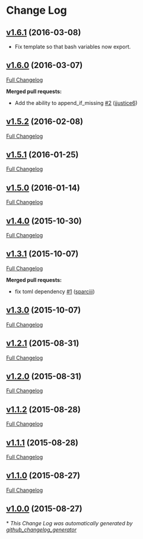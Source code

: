 # Change Log

## [v1.6.1](https://github.com/johnbellone/rc-cookbook/tree/v1.6.1) (2016-03-08)
- Fix template so that bash variables now export.

## [v1.6.0](https://github.com/johnbellone/rc-cookbook/tree/v1.6.0) (2016-03-07)
[Full Changelog](https://github.com/johnbellone/rc-cookbook/compare/v1.5.2...v1.6.0)

**Merged pull requests:**

- Add the ability to append\_if\_missing [\#2](https://github.com/johnbellone/rc-cookbook/pull/2) ([jjustice6](https://github.com/jjustice6))

## [v1.5.2](https://github.com/johnbellone/rc-cookbook/tree/v1.5.2) (2016-02-08)
[Full Changelog](https://github.com/johnbellone/rc-cookbook/compare/v1.5.1...v1.5.2)

## [v1.5.1](https://github.com/johnbellone/rc-cookbook/tree/v1.5.1) (2016-01-25)
[Full Changelog](https://github.com/johnbellone/rc-cookbook/compare/v1.5.0...v1.5.1)

## [v1.5.0](https://github.com/johnbellone/rc-cookbook/tree/v1.5.0) (2016-01-14)
[Full Changelog](https://github.com/johnbellone/rc-cookbook/compare/v1.4.0...v1.5.0)

## [v1.4.0](https://github.com/johnbellone/rc-cookbook/tree/v1.4.0) (2015-10-30)
[Full Changelog](https://github.com/johnbellone/rc-cookbook/compare/v1.3.1...v1.4.0)

## [v1.3.1](https://github.com/johnbellone/rc-cookbook/tree/v1.3.1) (2015-10-07)
[Full Changelog](https://github.com/johnbellone/rc-cookbook/compare/v1.3.0...v1.3.1)

**Merged pull requests:**

- fix toml dependency [\#1](https://github.com/johnbellone/rc-cookbook/pull/1) ([sparciii](https://github.com/sparciii))

## [v1.3.0](https://github.com/johnbellone/rc-cookbook/tree/v1.3.0) (2015-10-07)
[Full Changelog](https://github.com/johnbellone/rc-cookbook/compare/v1.2.1...v1.3.0)

## [v1.2.1](https://github.com/johnbellone/rc-cookbook/tree/v1.2.1) (2015-08-31)
[Full Changelog](https://github.com/johnbellone/rc-cookbook/compare/v1.2.0...v1.2.1)

## [v1.2.0](https://github.com/johnbellone/rc-cookbook/tree/v1.2.0) (2015-08-31)
[Full Changelog](https://github.com/johnbellone/rc-cookbook/compare/v1.1.2...v1.2.0)

## [v1.1.2](https://github.com/johnbellone/rc-cookbook/tree/v1.1.2) (2015-08-28)
[Full Changelog](https://github.com/johnbellone/rc-cookbook/compare/v1.1.1...v1.1.2)

## [v1.1.1](https://github.com/johnbellone/rc-cookbook/tree/v1.1.1) (2015-08-28)
[Full Changelog](https://github.com/johnbellone/rc-cookbook/compare/v1.1.0...v1.1.1)

## [v1.1.0](https://github.com/johnbellone/rc-cookbook/tree/v1.1.0) (2015-08-27)
[Full Changelog](https://github.com/johnbellone/rc-cookbook/compare/v1.0.0...v1.1.0)

## [v1.0.0](https://github.com/johnbellone/rc-cookbook/tree/v1.0.0) (2015-08-27)


\* *This Change Log was automatically generated by [github_changelog_generator](https://github.com/skywinder/Github-Changelog-Generator)*
